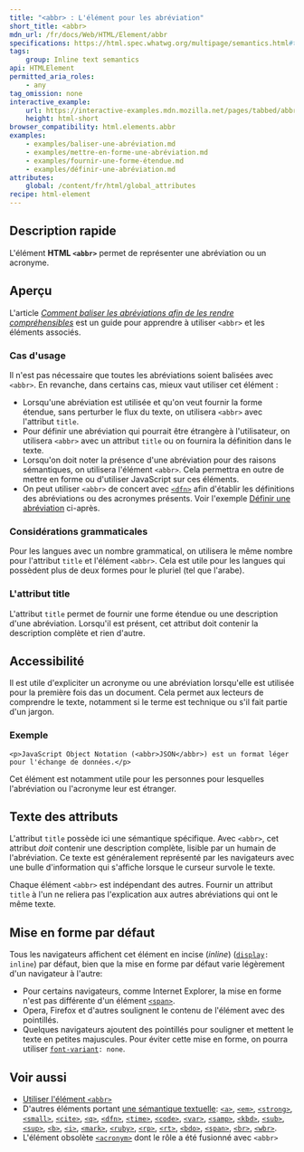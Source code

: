 ```yaml
---
title: "<abbr> : L'élément pour les abréviation"
short_title: <abbr>
mdn_url: /fr/docs/Web/HTML/Element/abbr
specifications: https://html.spec.whatwg.org/multipage/semantics.html#the-abbr-element
tags:
    group: Inline text semantics 
api: HTMLElement
permitted_aria_roles:
    - any
tag_omission: none
interactive_example:
    url: https://interactive-examples.mdn.mozilla.net/pages/tabbed/abbr.html
    height: html-short
browser_compatibility: html.elements.abbr
examples:
    - examples/baliser-une-abréviation.md
    - examples/mettre-en-forme-une-abréviation.md
    - examples/fournir-une-forme-étendue.md
    - examples/définir-une-abréviation.md
attributes:
    global: /content/fr/html/global_attributes
recipe: html-element
---
```


## Description rapide

L'élément **HTML `<abbr>`** permet de représenter une abréviation ou un acronyme.

## Aperçu

L'article *[Comment baliser les abréviations afin de les rendre compréhensibles](/fr/Learn/HTML/Howto/Mark_abbreviations_and_make_them_understandable)*
est un guide pour apprendre à utiliser `<abbr>` et les éléments associés.

### Cas d'usage

Il n'est pas nécessaire que toutes les abréviations soient balisées avec
`<abbr>`. En revanche, dans certains cas, mieux vaut utiliser cet élément :

- Lorsqu'une abréviation est utilisée et qu'on veut fournir la forme étendue, sans
  perturber le flux du texte, on utilisera `<abbr>`
  avec l'attribut `title`.
- Pour définir une abréviation qui pourrait être étrangère à l'utilisateur, on utilisera
  `<abbr>` avec un attribut `title` ou on fournira la définition dans le texte.
- Lorsqu'on doit noter la présence d'une abréviation pour des raisons sémantiques, on
  utilisera l'élément `<abbr>`. Cela permettra en outre de mettre en forme ou d'utiliser
  JavaScript sur ces éléments.
- On peut utiliser `<abbr>` de concert avec 
  [`<dfn>`](/fr/docs/Web/HTML/Element/dfn)
  afin d'établir les définitions des abréviations ou des acronymes présents. Voir l'exemple [Définir une abréviation](#Définir_une_abréviation) ci-après.

### Considérations grammaticales

Pour les langues avec un nombre grammatical, on utilisera le même nombre pour l'attribut `title` et l'élément `<abbr>`. Cela est utile pour les langues qui possèdent plus de deux formes pour le pluriel (tel que l'arabe).

### L'attribut title

L'attribut `title` permet de fournir une forme étendue ou une description d'une abréviation. Lorsqu'il est présent, cet attribut doit contenir la description complète et rien d'autre.

## Accessibilité

Il est utile d'expliciter un acronyme ou une abréviation lorsqu'elle est utilisée pour la première fois das un document. Cela permet aux lecteurs de comprendre le texte, notamment si le terme est technique ou s'il fait partie d'un jargon.

### Exemple

``` {.brush: .html}
<p>JavaScript Object Notation (<abbr>JSON</abbr>) est un format léger pour l'échange de données.</p>
```

Cet élément est notamment utile pour les personnes pour lesquelles l'abréviation ou l'acronyme leur est étranger.

## Texte des attributs

L'attribut `title` possède ici une sémantique spécifique. Avec `<abbr>`, cet attribut *doit* contenir une description complète, lisible par un humain de l'abréviation. Ce texte est généralement représenté par les navigateurs avec une bulle d'information qui s'affiche lorsque le curseur survole le texte.

Chaque élément `<abbr>` est indépendant des autres. Fournir un attribut `title` à l'un ne reliera pas l'explication aux autres abréviations qui ont le même texte.

## Mise en forme par défaut

Tous les navigateurs affichent cet élément en incise (*inline*) 
([`display`](/fr/docs/Web/CSS/display)`: inline`)
par défaut, bien que la mise en forme par défaut varie légèrement d'un navigateur à l'autre:

- Pour certains navigateurs, comme Internet Explorer, la mise en forme n'est pas différente d'un élément
  [`<span>`](/fr/docs/Web/HTML/Element/span).
- Opera, Firefox et d'autres soulignent le contenu de l'élément avec des pointillés.
- Quelques navigateurs ajoutent des pointillés pour souligner et mettent le texte en petites majuscules. Pour éviter cette mise en forme, on pourra utiliser 
  [`font-variant`](/fr/docs/Web/CSS/font-variant)`: none`.

## Voir aussi

- [Utiliser l'élément `<abbr>`](/fr/Learn/HTML/Element/abbr)
- D'autres éléments portant [une sémantique textuelle](/fr/docs/Web/HTML/Text_level_semantics_conveying_elements):
  [`<a>`](/fr/docs/Web/HTML/Element/a),
  [`<em>`](/fr/docs/Web/HTML/Element/em),
  [`<strong>`](/fr/docs/Web/HTML/Element/strong),
  [`<small>`](/fr/docs/Web/HTML/Element/small),
  [`<cite>`](/fr/docs/Web/HTML/Element/cite),
  [`<q>`](/fr/docs/Web/HTML/Element/q),
  [`<dfn>`](/fr/docs/Web/HTML/Element/dfn),
  [`<time>`](/fr/docs/Web/HTML/Element/time),
  [`<code>`](/fr/docs/Web/HTML/Element/code),
  [`<var>`](/fr/docs/Web/HTML/Element/var),
  [`<samp>`](/fr/docs/Web/HTML/Element/samp),
  [`<kbd>`](/fr/docs/Web/HTML/Element/kbd),
  [`<sub>`](/fr/docs/Web/HTML/Element/sub),
  [`<sup>`](/fr/docs/Web/HTML/Element/sup),
  [`<b>`](/fr/docs/Web/HTML/Element/b),
  [`<i>`](/fr/docs/Web/HTML/Element/i),
  [`<mark>`](/fr/docs/Web/HTML/Element/mark),
  [`<ruby>`](/fr/docs/Web/HTML/Element/ruby),
  [`<rp>`](/fr/docs/Web/HTML/Element/rp),
  [`<rt>`](/fr/docs/Web/HTML/Element/rt),
  [`<bdo>`](/fr/docs/Web/HTML/Element/bdo),
  [`<span>`](/fr/docs/Web/HTML/Element/span),
  [`<br>`](/fr/docs/Web/HTML/Element/br),
  [`<wbr>`](/fr/docs/Web/HTML/Element/wbr).
- L'élément obsolète [`<acronym>`](/fr/docs/Web/HTML/Element/acronym)
  dont le rôle a été fusionné avec `<abbr>`
